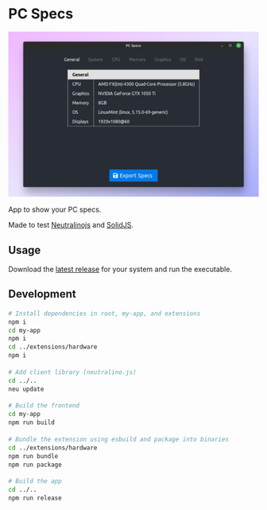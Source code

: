 # PC Specs

![Demo screenshot](.github/demo/demo.png)

App to show your PC specs.

Made to test [Neutralinojs](https://neutralino.js.org/) and [SolidJS](https://www.solidjs.com/).

## Usage

Download the [latest release](https://github.com/piotrpdev/pc-specs/releases/) for your system and run the executable.

## Development

```bash
# Install dependencies in root, my-app, and extensions
npm i
cd my-app
npm i
cd ../extensions/hardware
npm i

# Add client library (neutralino.js)
cd ../..
neu update

# Build the frontend
cd my-app
npm run build

# Bundle the extension using esbuild and package into binaries
cd ../extensions/hardware
npm run bundle
npm run package

# Build the app
cd ../..
npm run release
```